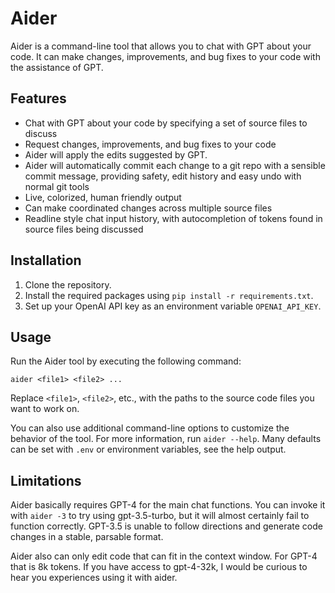 # Aider

Aider is a command-line tool that allows you to chat with GPT about your code.
It can make changes, improvements, and bug fixes to your code with the assistance of GPT.

## Features

* Chat with GPT about your code by specifying a set of source files to discuss
* Request changes, improvements, and bug fixes to your code
* Aider will apply the edits suggested by GPT.
* Aider will automatically commit each change to a git repo with a sensible commit message, providing safety, edit history and easy undo with normal git tools
* Live, colorized, human friendly output
* Can make coordinated changes across multiple source files
* Readline style chat input history, with autocompletion of tokens found in source files being discussed

## Installation

1. Clone the repository.
2. Install the required packages using `pip install -r requirements.txt`.
3. Set up your OpenAI API key as an environment variable `OPENAI_API_KEY`.

## Usage

Run the Aider tool by executing the following command:

```
aider <file1> <file2> ...
```

Replace `<file1>`, `<file2>`, etc., with the paths to the source code files you want to work on.

You can also use additional command-line options to customize the behavior of the tool. For more information, run `aider --help`. Many defaults can be set with `.env` or environment variables, see the help output.

## Limitations

Aider basically requires GPT-4 for the main chat functions.
You can invoke it with `aider -3` to try using gpt-3.5-turbo, but it will almost certainly fail to function correctly.
GPT-3.5 is unable to follow directions and generate code changes in a stable, parsable format.

Aider also can only edit code that can fit in the context window.
For GPT-4 that is 8k tokens.
If you have access to gpt-4-32k, I would be curious to hear you experiences using it with aider.

